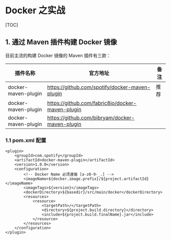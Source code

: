 # Docker 之实战

[TOC]

## 1. 通过 Maven 插件构建 Docker 镜像

目前主流的构建 Docker 镜像的 Maven 插件有三款：

| 插件名称            | 官方地址                                         | 备注 |
| ------------------- | ------------------------------------------------ | ---- |
| docker-maven-plugin | https://github.com/spotify/docker-maven-plugin   | 推荐 |
| docker-maven-plugin | https://github.com/fabric8io/docker-maven-plugin |      |
| docker-maven-plugin | https://github.com/bibryam/docker-maven-plugin   |      |

### 1.1 pom.xml 配置

```xml-dtd
<plugin>
	<groupId>com.spotify</groupId>
	<artifactId>docker-maven-plugin</artifactId>
	<version>1.0.0</version>
	<configuration>
		<!-- Docker Name 必须遵循 [a-z0-9-_.] -->
		<imageName>${docker.image.prefix}/${project.artifactId}</imageName>
		<imageTags>${version}</imageTags>
		<dockerDirectory>${basedir}/src/main/docker</dockerDirectory>
		<resources>
			<resource>
				<targetPath>/</targetPath>
				<directory>${project.build.directory}</directory>
				<include>${project.build.finalName}.jar</include>
			</resource>
		</resources>
	</configuration>
</plugin>
```

